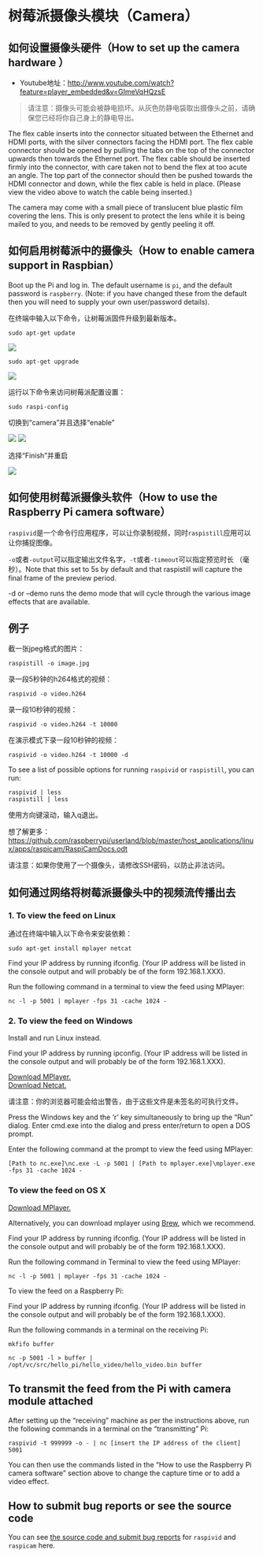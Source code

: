 # 树莓派摄像头模块（Camera）

## 如何设置摄像头硬件（How to set up the camera hardware ）

* Youtube地址：http://www.youtube.com/watch?feature=player_embedded&v=GImeVqHQzsE

> 请注意：摄像头可能会被静电损坏。从灰色防静电袋取出摄像头之前，请确保您已经将你自己身上的静电导出。

The flex cable inserts into the connector situated between the Ethernet and HDMI ports, with the silver connectors 
facing the HDMI port. The flex cable connector should be opened by pulling the tabs on the top of the connector 
upwards then towards the Ethernet port. The flex cable should be inserted firmly into the connector, with care taken 
not to bend the flex at too acute an angle. The top part of the connector should then be pushed towards the HDMI 
connector and down, while the flex cable is held in place. (Please view the video above to watch the cable being 
inserted.)

The camera may come with a small piece of translucent blue plastic film covering the lens. This is only present to 
protect the lens while it is being mailed to you, and needs to be removed by gently peeling it off.

## 如何启用树莓派中的摄像头（How to enable camera support in Raspbian）

Boot up the Pi and log in. The default username is <code>pi</code>, and the default password is <code>raspberry</code>. 
(Note: if you have changed these from the default then you will need to supply your own user/password details).

在终端中输入以下命令，让树莓派固件升级到最新版本。

    sudo apt-get update

<img src="http://www.raspberrypi.org/wp-content/uploads/2013/05/image1.jpg">

    sudo apt-get upgrade

<img src="http://www.raspberrypi.org/wp-content/uploads/2013/05/image-1.jpg">

运行以下命令来访问树莓派配置设置：

    sudo raspi-config

切换到“camera”并且选择“enable”

<img src="http://www.raspberrypi.org/wp-content/uploads/2013/05/image-2.jpg">

<img src="http://www.raspberrypi.org/wp-content/uploads/2013/05/image-3.jpg">

选择“Finish”并重启

<img src="http://www.raspberrypi.org/wp-content/uploads/2013/05/image-4.jpg">

## 如何使用树莓派摄像头软件（How to use the Raspberry Pi camera software）

<code>raspivid</code>是一个命令行应用程序，可以让你录制视频，同时<code>raspistill</code>应用可以让你捕捉图像。

<code>-o</code>或者<code>-output</code>可以指定输出文件名字，<code>-t</code>或者<code>-timeout</code>可以指定预览时长
（毫秒）。Note that this set to 5s by default and that raspistill will capture the final frame of 
the preview period.

-d or –demo runs the demo mode that will cycle through the various image effects that are available.

## 例子

截一张jpeg格式的图片：

    raspistill -o image.jpg

录一段5秒钟的h264格式的视频：

    raspivid -o video.h264

录一段10秒钟的视频：

    raspivid -o video.h264 -t 10000

在演示模式下录一段10秒钟的视频：

    raspivid -o video.h264 -t 10000 -d

To see a list of possible options for running <code>raspivid</code> or <code>raspistill</code>, you can run:

    raspivid | less
    raspistill | less

使用方向键滚动，输入q退出。

想了解更多：https://github.com/raspberrypi/userland/blob/master/host_applications/linux/apps/raspicam/RaspiCamDocs.odt

请注意：如果你使用了一个摄像头，请修改SSH密码，以防止非法访问。

## 如何通过网络将树莓派摄像头中的视频流传播出去

### 1. To view the feed on Linux

通过在终端中输入以下命令来安装依赖：

    sudo apt-get install mplayer netcat

Find your IP address by running ifconfig. (Your IP address will be listed in the console output and will probably be 
of the form 192.168.1.XXX).

Run the following command in a terminal to view the feed using MPlayer:

    nc -l -p 5001 | mplayer -fps 31 -cache 1024 -

### 2. To view the feed on Windows

Install and run Linux instead.

Find your IP address by running ipconfig. (Your IP address will be listed in the console output and will probably be 
of the form 192.168.1.XXX).

<a href="https://code.google.com/p/mplayer-for-windows/downloads/detail?name=mplayer-svn-36251.7z&can=2&q=" target="_blank">
    Download MPlayer.
</a><br>

<a href="http://joncraton.org/media/files/nc111nt.zip" target="_blank">
    Download Netcat.
</a>

请注意：你的浏览器可能会给出警告，由于这些文件是未签名的可执行文件。

Press the Windows key and the ‘r’ key simultaneously to bring up the “Run” dialog. Enter cmd.exe into the dialog and 
press enter/return to open a DOS prompt.

Enter the following command at the prompt to view the feed using MPlayer:

    [Path to nc.exe]\nc.exe -L -p 5001 | [Path to mplayer.exe]\mplayer.exe -fps 31 -cache 1024 -

### To view the feed on OS X

<a href="http://downloads.sourceforge.net/project/mplayerosx/MPlayer%20OS%20X/MPlayerOSX2b8r5FORTIGERONLY/MplayerOSXB8r5.zip?r=http%3A%2F%2Fmplayerosx.sourceforge.net%2F&ts=1368302446&use_mirror=freefr" target="_blank">
    Download MPlayer.
</a>

Alternatively, you can download mplayer using <a href="http://mxcl.github.io/homebrew/" target="_blank">Brew</a>, 
which we recommend.

Find your IP address by running ifconfig. (Your IP address will be listed in the console output and will probably 
be of the form 192.168.1.XXX).

Run the following command in Terminal to view the feed using MPlayer:

    nc -l -p 5001 | mplayer -fps 31 -cache 1024 -

To view the feed on a Raspberry Pi:

Find your IP address by running ifconfig. (Your IP address will be listed in the console output and will probably 
be of the form 192.168.1.XXX).

Run the following commands in a terminal on the receiving Pi:

    mkfifo buffer
    
    nc -p 5001 -l > buffer | /opt/vc/src/hello_pi/hello_video/hello_video.bin buffer
    
## To transmit the feed from the Pi with camera module attached

After setting up the “receiving” machine as per the instructions above, run the following commands in a terminal on 
the “transmitting” Pi:

    raspivid -t 999999 -o - | nc [insert the IP address of the client] 5001

You can then use the commands listed in the “How to use the Raspberry Pi camera software” section above to change the 
capture time or to add a video effect.

## How to submit bug reports or see the source code

You can see <a href="https://github.com/raspberrypi/userland/tree/master/host_applications/linux/apps/raspicam" target="_blank">
the source code and submit bug reports</a> for <code>raspivid</code> and <code>raspicam</code> here.
    














